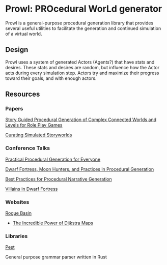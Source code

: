 # Prowl: PROcedural WorLd generator

Prowl is a general-purpose procedural generation library that provides several
useful utilities to facilitate the generation and continued simulation of a
virtual world.

## Design

Prowl uses a system of generated Actors (Agents?) that have stats and desires.
These stats and desires are random, but influence how the Actor acts during
every simulation step. Actors try and maximize their progress toward their
goals, and with enough actors.

## Resources

### Papers

[Story Guided Procedural Generation of Complex Connected Worlds and Levels for Role Play Games](https://www.firespark.de/resources/downloads/MA_Beyer.pdf)

[Curating Simulated Storyworlds](https://escholarship.org/uc/item/1340j5h2)

### Conference Talks

[Practical Procedural Generation for Everyone](https://www.youtube.com/watch?v=WumyfLEa6bU)

[Dwarf Fortress, Moon Hunters, and Practices in Procedural Generation](https://www.youtube.com/watch?v=v8zwPdPvN10)

[Best Practices for Procedural Narrative Generation](https://youtu.be/k2rgzZ2WXKo)

[Villains in Dwarf Fortress](https://www.youtube.com/watch?v=4-7TtPX5uhg&t=7s)

### Websites

[Rogue Basin](http://www.roguebasin.com)
* [The Incredible Power of Dijkstra Maps](http://www.roguebasin.com/index.php?title=The_Incredible_Power_of_Dtra_Maps)


### Libraries
[Pest](https://github.com/pest-parser/pest)

General purpose grammar parser written in Rust

